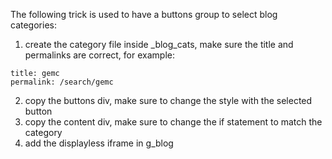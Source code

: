 The following trick is used to have a buttons group to select blog categories:


1. create the category file inside _blog_cats, make sure the title and permalinks are correct, for example:
```
title: gemc
permalink: /search/gemc
```


2. copy the buttons div, make sure to change the style with the selected button
3. copy the content div, make sure to change the if statement to match the category
4. add the displayless iframe in g_blog